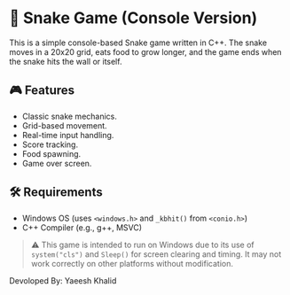 # 🐍 Snake Game (Console Version)

This is a simple console-based Snake game written in C++. The snake moves in a 20x20 grid, eats food to grow longer, and the game ends when the snake hits the wall or itself.

## 🎮 Features

- Classic snake mechanics.
- Grid-based movement.
- Real-time input handling.
- Score tracking.
- Food spawning.
- Game over screen.

## 🛠️ Requirements

- Windows OS (uses `<windows.h>` and `_kbhit()` from `<conio.h>`)
- C++ Compiler (e.g., g++, MSVC)

> ⚠️ This game is intended to run on Windows due to its use of `system("cls")` and `Sleep()` for screen clearing and timing. It may not work correctly on other platforms without modification.


Devoloped By: Yaeesh Khalid
